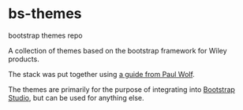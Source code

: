 # bs-themes
bootstrap themes repo

A collection of themes based on the bootstrap framework for Wiley products.

The stack was put together using [a guide from Paul Wolf](https://levelup.gitconnected.com/create-your-bootstrap-theme-4228aca9117a).

The themes are primarily for the purpose of integrating into [Bootstrap Studio](https://bootstrapstudio.io/), but can be used for anything else.
